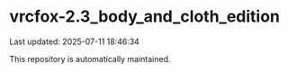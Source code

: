 # vrcfox-2.3_body_and_cloth_edition

Last updated: 2025-07-11 18:46:34

This repository is automatically maintained.
